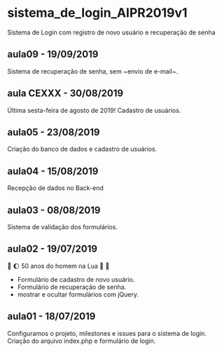# sistema_de_login_AIPR2019v1
Sistema de Login com registro de novo usuário e recuperação de senha

## aula09 - 19/09/2019
Sistema de recuperação de senha,
sem ~envio de e-mail~.

## aula CEXXX - 30/08/2019
Última sesta-feira de agosto de 2019!
Cadastro de usuários.

## aula05 - 23/08/2019
Criação do banco de dados e cadastro de usuários.

## aula04 - 15/08/2019
Recepção de dados no Back-end

## aula03 - 08/08/2019
Sistema de validação dos formulários.


## aula02 - 19/07/2019 
:rocket: :moon: 50 anos do homem na Lua 🌝 🌚

* Formulário de cadastro de novo usuário.
* Formulário de recuperação de senha.
* mostrar e ocultar formulários com jQuery.


## aula01 - 18/07/2019
Configuramos o projeto, milestones e issues para o sistema de login.
Criação do arquivo index.php e formulário de login.

